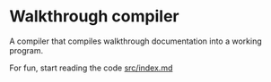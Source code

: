 # Walkthrough compiler

A compiler that compiles walkthrough documentation into a working program.

For fun, start reading the code [src/index.md](src/index.md)